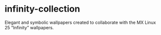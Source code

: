 # infinity-collection
Elegant and symbolic wallpapers created to collaborate with the MX Linux 25 “Infinity” wallpapers.
